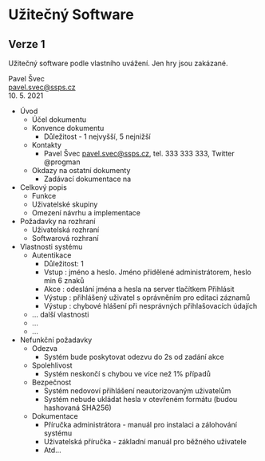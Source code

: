 # Užitečný Software
## Verze 1
Užitečný software podle vlastního uvážení. Jen hry jsou zakázané.

Pavel Švec <br/>
pavel.svec@ssps.cz <br/>
10. 5. 2021

* Úvod
  * Účel dokumentu
  * Konvence dokumentu
    * Důležitost - 1 nejvyšší, 5 nejnižší
  * Kontakty
    * Pavel Švec pavel.svec@ssps.cz, tel. 333 333 333, Twitter @progman
  * Okdazy na ostatní dokumenty
    * Zadávací dokumentace na 
* Celkový popis
  * Funkce
  * Uživatelské skupiny
  * Omezení návrhu a implementace
* Požadavky na rozhraní
  * Uživatelská rozhraní
  * Softwarová rozhraní
* Vlastnosti systému
  * Autentikace
    * Důležitost: 1
    * Vstup : jméno a heslo. Jméno přidělené administrátorem, heslo min 6 znaků
    * Akce : odeslání jména a hesla na server tlačítkem Přihlásit
    * Výstup : přihlášený uživatel s oprávněním pro editaci záznamů
    * Výstup : chybové hlášení při nesprávných přihlašovacích údajích
  * ... další vlastnosti
  * ...
  * ...
* Nefunkční požadavky
  * Odezva
    * Systém bude poskytovat odezvu do 2s od zadání akce
  * Spolehlivost
    * Systém neskončí s chybou ve více než 1% případů
  * Bezpečnost
    * Systém nedovoví přihlášení neautorizovaným uživatelům
    * Systém nebude ukládat hesla v otevřeném formátu (budou hashovaná SHA256)
  * Dokumentace
    * Příručka administrátora - manuál pro instalaci a zálohování systému
    * Uživatelská příručka - základní manuál pro běžného uživatele
    * Atd...
